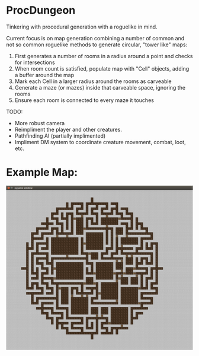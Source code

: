 # ProcDungeon
Tinkering with procedural generation with a roguelike in mind.

Current focus is on map generation combining a number of common and not so common roguelike methods to generate circular,
"tower like" maps:

1. First generates a number of rooms in a radius around a point and checks for intersections
2. When room count is satisfied, populate map with "Cell" objects, adding a buffer around the map
3. Mark each Cell in a larger radius around the rooms as carveable
4. Generate a maze (or mazes) inside that carveable space, ignoring the rooms
5. Ensure each room is connected to every maze it touches

TODO:
* More robust camera
* Reimpliment the player and other creatures.
* Pathfinding AI (partially implimented)
* Impliment DM system to coordinate creature movement, combat, loot, etc.

# Example Map:
![Alt text](/map_example.png?raw=true "Example Map")
